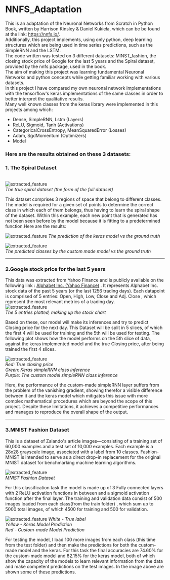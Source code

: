 # NNFS_Adaptation

This is an adaptation of the Neuronal Networks from
Scratch in Python Book, written by
Harrison Kinsley & Daniel Kukieła, which can be
be found at the
link: https://nnfs.io/. \
Additionally, this project 
implements, using only python, deep learning structures which are 
being used in time series predictions, such as the SimpleRNN and 
the LSTM.  
The code written was tested on 3 different
datasets: MINST_fashion, the closing stock price of
Google for the last 5 years and the Spiral dataset, provided
by the nnfs package, used in the book.\
The aim of making this project was learning fundamental Neuronal
Networks and python concepts while getting 
familiar working with various datasets. \
In this project I have compared my own neuronal network
implementations with the tensorflow's keras implementations 
of the same classes in order to better interpret the
qualitative results. \
Many well known classes from the keras library were
implemented in this projects among which:
*  Dense, SimpleRNN, Lstm (Layers)
*  ReLU, Sigmoid, Tanh (Activations)
*  CategoricalCrossEntropy, MeanSquaredError (Losses)
*  Adam, SgdMomentum (Optimizers)
*  Model


### Here are the results obtained on these 3 datasets:

### 1. The Spiral Dataset

\
![extracted_feature](Micelanous/SpiralTrueDataset.PNG)\
*The true spiral dataset (the form of the full dataset)*

This dataset comprises 3 regions of space that 
belong to different classes. The model is required for a 
given set of points to determine the correct class in which
each of them belongs, thus having to learn the spiral shape
of the dataset. Within this example, each new point that is
generated has not been seen before by
the model because it is fitting to a
predetermined function.Here are the results:


![extracted_feature](Micelanous/kerasPredictionSpiral.png)
*The prediction of the keras model vs the ground truth*

![extracted_feature](Micelanous/CustomModelPrediction.png)\
*The predicted classes by the custom made model vs the ground truth*


____

### 2.Google stock price for the last 5 years

This data was extracted from Yahoo Finance and is
publicly available on the 
following link :
[Alphabet Inc. (Yahoo Finance)](https://finance.yahoo.com/quote/GOOG/history/?guccounter=1&guce_referrer=aHR0cHM6Ly93d3cuZ29vZ2xlLmNvbS8&guce_referrer_sig=AQAAADmk2eKXeDpMs22HUR-xgJEm8F7efFPl-96Rc_qg9VCA5PSrssd4Ztze7otzOkYlxxiGahfK2F4R7t0JO9msGBK7_Lz4OFv_UoNlwnKSmtKGbczuc3Xv6EkxudOFvahrEKxy_3MvaBThcqFbzhkSTh1nW502h1-J9hYQW_uGe4ZZ)
. It represents Alphabet Inc. stock data of the 
past 5 years (or the last 1256 trading days). Each datapoint is
comprised of 5 entries: Open, High, Low, Close and Adj. Close
, which represent the most relevant metrics of a trading day.\
![extracted_feature](Micelanous/StockChart.png)\
*The 5 entries plotted, making up the stock chart*

Based on these, our model will 
make its inferences and try to predict Closing price 
for the next day.
This Dataset will be split
in 5 slices, of which the first 4 will be
used for training
and the 5th will be used for testing. The following 
plot shows how the model performs on the 5th slice
of data, against the keras
implemented model and the true 
Closing price, after being trained the first 4 slices.


![extracted_feature](Micelanous/RNNComparison.png)\
*Red: True closing price*\
*Green: Keras simpleRNN class inference*\
*Purple: The custom model simpleRNN class inference*


Here, the performance of the custom-made simpleRNN layer
suffers from the problem of the vanishing gradient,
showing therefor a visible difference between it and 
the keras model which mitigates this issue with more
complex mathematical procedures which are beyond the
scope of this project. Despite these limitations, it 
achieves a competitive performances and manages to 
reproduce the overall shape of the output.

____

### 3.MNIST Fashion Dataset

This is a dataset of Zalando's article images—consisting
of a 
training set of 60,000 examples and a test set 
of 10,000 examples. Each example is a 28x28 grayscale 
image, associated with a label from 10 classes. 
Fashion-MNIST is intended to serve as a direct drop-in 
replacement for the original MNIST dataset
for benchmarking machine learning algorithms.

![extracted_feature](Micelanous/Fashion-MNIST-Dataset-Images-with-Labels-and-Description-II-LITERATURE-REVIEW-In-image.png)\
*MNIST Fashion Dataset*

For this classification task the model is made up of 
3 Fully connected layers with 2 ReLU activation functions 
in between and a sigmoid activation function after the 
final layer. The training and validation data consist of
500 images loaded from each class(from the train folder)
, which sum up to 5000 total images, of which 4500 for 
training and 500 for validation.

![extracted_feature](Micelanous/FashionMnistComparison.png)
*White - True label*\
*Yellow - Keras Model Prediction*\
*Red - Custom-made Model Prediction*

For testing the model, I load 100 more images from each class
(this time from the test folder) and then make the predictions 
for both the custom-made model and the keras. For this task
the final accuracies are 74.60% for the custom-made 
model and 82.15% for the keras model, both of which show 
the capacity of the models to learn relevant information 
from the data and make competent predictions on the test 
images. In the image above are shown some of these predictions.
